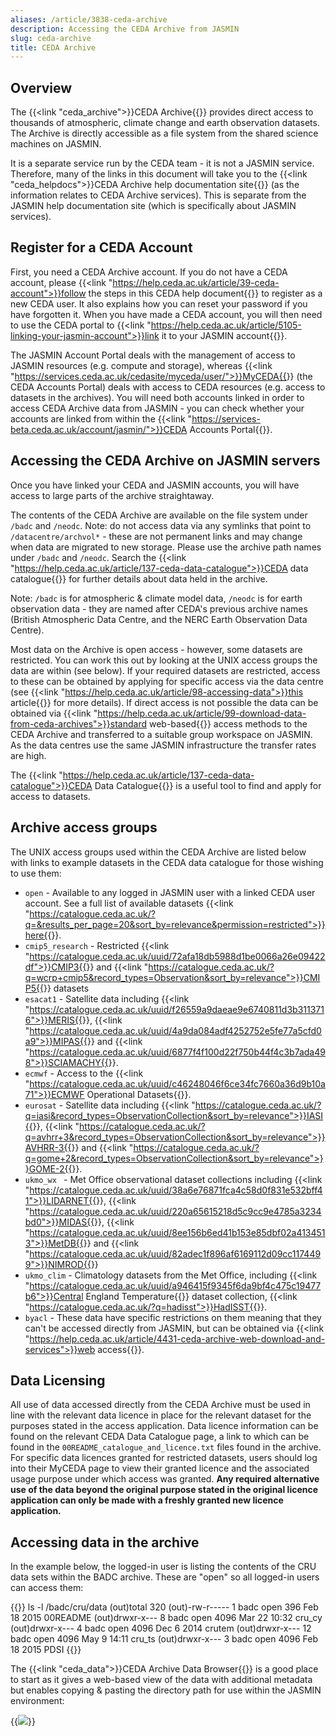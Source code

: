 ```yaml
---
aliases: /article/3838-ceda-archive
description: Accessing the CEDA Archive from JASMIN
slug: ceda-archive
title: CEDA Archive
---
```


## Overview

The {{<link "ceda_archive">}}CEDA Archive{{</link>}} provides direct access to thousands of
atmospheric, climate change and earth observation datasets. The Archive is directly accessible as a
file system from the shared science machines on JASMIN.

It is a separate service run by the CEDA team - it is not a JASMIN service.
Therefore, many of the links in this document will take you to the {{<link "ceda_helpdocs">}}CEDA Archive help documentation site{{</link>}} (as the information
relates to CEDA Archive services). This is separate from the JASMIN help
documentation site (which is specifically about JASMIN services).

## Register for a CEDA Account

First, you need a CEDA Archive account. If you do not have a CEDA account,
please {{<link "https://help.ceda.ac.uk/article/39-ceda-account">}}follow the steps in this CEDA help document{{</link>}} to register as a
new CEDA user. It also explains how you can reset your password if you have
forgotten it. When you have made a CEDA account, you will then need to use the CEDA portal to {{<link "https://help.ceda.ac.uk/article/5105-linking-your-jasmin-account">}}link it to your JASMIN account{{</link>}}.

The JASMIN Account Portal deals with the management of access to JASMIN
resources (e.g. compute and storage), whereas
{{<link "https://services.ceda.ac.uk/cedasite/myceda/user/">}}MyCEDA{{</link>}} (the CEDA Accounts
Portal) deals with access to CEDA resources (e.g. access to datasets in the
archives). You will need both accounts linked in order to access CEDA Archive
data from JASMIN - you can check whether your accounts are linked from within
the {{<link "https://services-beta.ceda.ac.uk/account/jasmin/">}}CEDA Accounts Portal{{</link>}}.

## Accessing the CEDA Archive on JASMIN servers

Once you have linked your CEDA and JASMIN accounts, you will have access to
large parts of the archive straightaway.

The contents of the CEDA Archive are available on the file system under `/badc`
and `/neodc`. Note: do not access data via any symlinks that point to
`/datacentre/archvol*` - these are not permanent links and may change when data
are migrated to new storage. Please use the archive path names under `/badc` and
`/neodc`. Search the {{<link "https://help.ceda.ac.uk/article/137-ceda-data-catalogue">}}CEDA data catalogue{{</link>}} for further
details about data held in the archive.

Note: `/badc` is for atmospheric & climate model data, `/neodc` is for earth observation data - they
are named after CEDA's previous archive names (British Atmospheric Data
Centre, and the NERC Earth Observation Data Centre).

Most data on the Archive is open access - however, some datasets are
restricted. You can work this out by looking at the UNIX access groups the
data are within (see below). If your required datasets are restricted, access
to these can be obtained by applying for specific access via the data centre
(see {{<link "https://help.ceda.ac.uk/article/98-accessing-data">}}this article{{</link>}} for more
details). If direct access is not possible the data can be obtained via
{{<link "https://help.ceda.ac.uk/article/99-download-data-from-ceda-archives">}}standard web-based{{</link>}}
access methods to the CEDA Archive and transferred to a
suitable group workspace on JASMIN. As the data centres use the same JASMIN
infrastructure the transfer rates are high.

The {{<link "https://help.ceda.ac.uk/article/137-ceda-data-catalogue">}}CEDA Data Catalogue{{</link>}} is a useful tool to find and apply for access to datasets.

## Archive access groups

The UNIX access groups used within the CEDA Archive are listed below with
links to example datasets in the CEDA data catalogue for those wishing to use
them:

- `open` - Available to any logged in JASMIN user with a linked CEDA user account. See a full list of available datasets {{<link "https://catalogue.ceda.ac.uk/?q=&results_per_page=20&sort_by=relevance&permission=restricted">}}here{{</link>}}.
- `cmip5_research` - Restricted {{<link "https://catalogue.ceda.ac.uk/uuid/72afa18db5988d1be0066a26e09422df">}}CMIP3{{</link>}} and {{<link "https://catalogue.ceda.ac.uk/?q=wcrp+cmip5&record_types=Observation&sort_by=relevance">}}CMIP5{{</link>}} datasets
- `esacat1` - Satellite data including {{<link "https://catalogue.ceda.ac.uk/uuid/f26559a9daeae9e6740811d3b3113716">}}MERIS{{</link>}}, {{<link "https://catalogue.ceda.ac.uk/uuid/4a9da084adf4252752e5fe77a5cfd0a9">}}MIPAS{{</link>}} and {{<link "https://catalogue.ceda.ac.uk/uuid/6877f4f100d22f750b44f4c3b7ada498">}}SCIAMACHY{{</link>}}.
- `ecmwf` - Access to the {{<link "https://catalogue.ceda.ac.uk/uuid/c46248046f6ce34fc7660a36d9b10a71">}}ECMWF Operational Datasets{{</link>}}.
- `eurosat` - Satellite data including {{<link "https://catalogue.ceda.ac.uk/?q=iasi&record_types=ObservationCollection&sort_by=relevance">}}IASI{{</link>}}, {{<link "https://catalogue.ceda.ac.uk/?q=avhrr+3&record_types=ObservationCollection&sort_by=relevance">}}AVHRR-3{{</link>}} and {{<link "https://catalogue.ceda.ac.uk/?q=gome+2&record_types=ObservationCollection&sort_by=relevance">}}GOME-2{{</link>}}.
- `ukmo_wx ` - Met Office observational dataset collections including {{<link "https://catalogue.ceda.ac.uk/uuid/38a6e76871fca4c58d0f831e532bff41">}}LIDARNET{{</link>}}, {{<link "https://catalogue.ceda.ac.uk/uuid/220a65615218d5c9cc9e4785a3234bd0">}}MIDAS{{</link>}}, {{<link "https://catalogue.ceda.ac.uk/uuid/8ee156b6ed41b153e85dbf02a4134513">}}MetDB{{</link>}} and {{<link "https://catalogue.ceda.ac.uk/uuid/82adec1f896af6169112d09cc1174499">}}NIMROD{{</link>}}
- `ukmo_clim` - Climatology datasets from the Met Office, including {{<link "https://catalogue.ceda.ac.uk/uuid/a946415f9345f6da9bf4c475c19477b6">}}Central England Temperature{{</link>}} dataset collection, {{<link "https://catalogue.ceda.ac.uk/?q=hadisst">}}HadISST{{</link>}}.
- `byacl` - These data have specific restrictions on them meaning that they can't be accessed directly from JASMIN, but can be obtained via {{<link "https://help.ceda.ac.uk/article/4431-ceda-archive-web-download-and-services">}}web access{{</link>}}.

## Data Licensing

All use of data accessed directly from the CEDA Archive must be used in line
with the relevant data licence in place for the relevant dataset for the
purposes stated in the access application. Data licence information can be
found on the relevant CEDA Data Catalogue page, a link to which can be found
in the `00README_catalogue_and_licence.txt` files found in the archive. For
specific data licences granted for restricted datasets, users should log into
their MyCEDA page to view their granted licence and the associated usage
purpose under which access was granted. **Any required alternative use of the
data beyond the original purpose stated in the original licence application
can only be made with a freshly granted new licence application.**

## Accessing data in the archive

In the example below, the logged-in user is listing the contents of the CRU
data sets within the BADC archive. These are "open" so all logged-in users can
access them:

{{<command user="user" host="sci-vm-01">}}
ls -l /badc/cru/data
(out)total 320
(out)-rw-r-----  1 badc open  396 Feb 18  2015 00README
(out)drwxr-x---  8 badc open 4096 Mar 22 10:32 cru_cy
(out)drwxr-x---  4 badc open 4096 Dec  6  2014 crutem
(out)drwxr-x--- 12 badc open 4096 May  9 14:11 cru_ts
(out)drwxr-x---  3 badc open 4096 Feb 18  2015 PDSI
{{</command>}}

The {{<link "ceda_data">}}CEDA Archive Data Browser{{</link>}} is a good place to start as it gives a web-based view of the data with additional metadata but enables copying & pasting the directory path for use within the JASMIN environment:

{{<image src="img/docs/ceda-archive/ceda-archive-cru.png" caption="ceda archive data browser">}}

